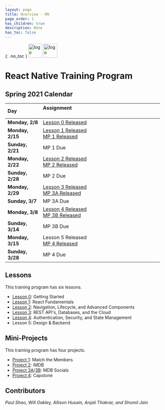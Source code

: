 ```yaml
---
layout: page
title: Overview - RN
page_order: 1
has_children: true
description: None
has_toc: false
---
```

{: .no_toc }
<img src="https://mdb.dev/wp-content/uploads/2019/07/mdb_nooutline.png" alt="logo" style="height:45px; !important;"/>
<img src="https://upload.wikimedia.org/wikipedia/commons/thumb/a/a7/React-icon.svg/1200px-React-icon.svg.png" alt="logo" style="height:45px; marginLeft:15 !important;"/>

# React Native Training Program

## Spring 2021 Calendar

| Day            | Assignment &nbsp; &nbsp; &nbsp; &nbsp; &nbsp; &nbsp; &nbsp; &nbsp; &nbsp; &nbsp; &nbsp; &nbsp; &nbsp;&nbsp; &nbsp; &nbsp; &nbsp; &nbsp; &nbsp; &nbsp; &nbsp; &nbsp;&nbsp; &nbsp; &nbsp; &nbsp; &nbsp; &nbsp; &nbsp; &nbsp; &nbsp;&nbsp; &nbsp; &nbsp; &nbsp; &nbsp;&nbsp; &nbsp; &nbsp; &nbsp; &nbsp; &nbsp; &nbsp; &nbsp; &nbsp; |
| :---- | :----------------- |
| **Monday, 2/8** | [Lesson 0 Released](https://learn.mdb.dev/react-native-sp21/lessons/0/) |
| **Monday, 2/15** | [Lesson 1 Released](https://learn.mdb.dev/react-native-sp21/lessons/1/)<br />[MP 1 Released](https://learn.mdb.dev/react-native-sp21/projects/match-the-members/) |
| **Sunday, 2/21** | MP 1 Due |
| **Monday, 2/22** | [Lesson 2 Released](https://learn.mdb.dev/react-native-sp21/lessons/2/)<br />[MP 2 Released](https://learn.mdb.dev/react-native-sp21/projects/imdb/) |
| **Sunday, 2/28** | MP 2 Due |
| **Monday, 2/29** | [Lesson 3 Released](https://learn.mdb.dev/react-native-sp21/lessons/3/)<br />[MP 3A Released](https://learn.mdb.dev/react-native-sp21/projects/mdb-socials-part-a/) |
| **Sunday, 3/7** | MP 3A Due |
| **Monday, 3/8** | [Lesson 4 Released](https://learn.mdb.dev/react-native-sp21/lessons/4/)<br />[MP 3B Released](https://learn.mdb.dev/react-native-sp21/projects/mdb-socials-part-b/) |
| **Sunday, 3/14** | MP 3B Due |
| **Monday, 3/15** | Lesson 5 Released<br />[MP 4 Released](https://learn.mdb.dev/react-native-sp21/projects/capstone/) |
| **Sunday, 3/28** | MP 4 Due |

## Lessons

This training program has six lessons.

- [Lesson 0](/react-native-sp21/lessons/0/): Getting Started
- [Lesson 1](/react-native-sp21/lessons/1/): React Fundamentals
- [Lesson 2](/react-native-sp21/lessons/2/): Navigation, Lifecycle, and Advanced Components
- [Lesson 3](/react-native-sp21/lessons/3/): REST API's, Databases, and the Cloud
- [Lesson 4](/react-native-sp21/lessons/4/): Authentication, Security, and State Management
- Lesson 5: Design & Backend

## Mini-Projects

This training program has four projects.
- [Project 1](/react-native-sp21/projects/match-the-members/): Match the Members
- [Project 2](/react-native-sp21/projects/imdb/): iMDB
- [Project 3A](/react-native-sp21/projects/mdb-socials-part-a/)/[3B](/react-native-sp21/projects/mdb-socials-part-b/): MDB Socials
- [Project 4](/react-native-sp21/projects/capstone/): Capstone

## Contributors

*Paul Shao, Will Oakley, Allison Husain, Anjali Thakrar, and Shomil Jain*

